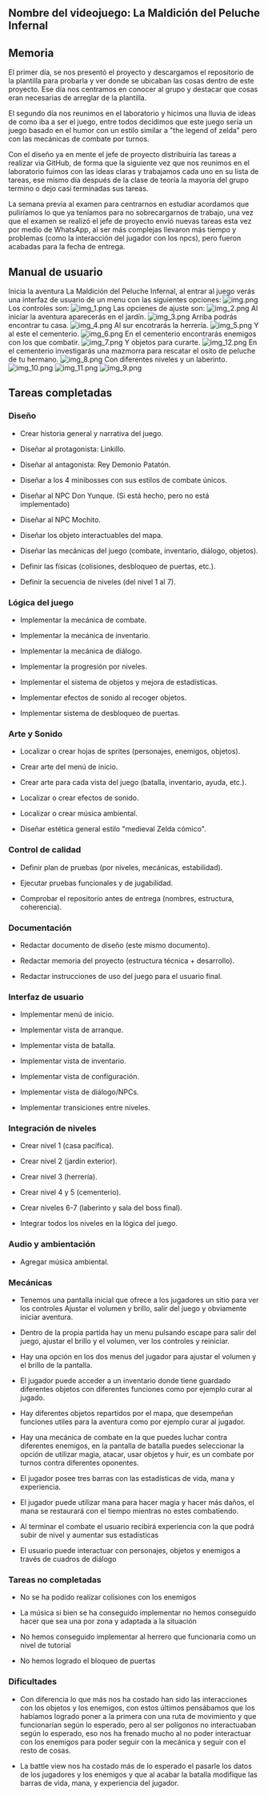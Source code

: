 

## Nombre del videojuego: La Maldición del Peluche Infernal

## Memoria
El primer día, se nos presentó el proyecto y descargamos el repositorio de la plantilla
para probarla y ver donde se ubicaban las cosas dentro de este proyecto. Ese día nos
centramos en conocer al grupo y destacar que cosas eran necesarias de arreglar de la 
plantilla.

El segundo día nos reunimos en el laboratorio y hicimos una lluvia de ideas de como iba
a ser el juego, entre todos decidimos que este juego sería un juego basado en el humor
con un estilo similar a "the legend of zelda" pero con las mecánicas de combate por turnos.

Con el diseño ya en mente el jefe de proyecto distribuiría las tareas a realizar via 
GitHub, de forma que la siguiente vez que nos reunimos en el laboratorio fuimos con las 
ideas claras y trabajamos cada uno en su lista de tareas, ese mismo día después de la 
clase de teoría la mayoría del grupo termino o dejo casi terminadas sus tareas.

La semana previa al examen para centrarnos en estudiar acordamos que puliríamos lo que ya
teníamos para no sobrecargarnos de trabajo, una vez que el examen se realizó el jefe de
proyecto envió nuevas tareas esta vez por medio de WhatsApp, al ser más complejas llevaron
más tiempo y problemas (como la interacción del jugador con los npcs), pero fueron acabadas 
para la fecha de entrega.

## Manual de usuario
Inicia la aventura La Maldición del Peluche Infernal, al entrar al juego verás una interfaz
de usuario de un menu con las siguientes opciones:
![img.png](img.png)
Los controles son:
![img_1.png](img_1.png)
Las opcienes de ajuste son:
![img_2.png](img_2.png)
Al iniciar la aventura aparecerás en el jardín.
![img_3.png](img_3.png)
Arriba podrás encontrar tu casa.
![img_4.png](img_4.png)
Al sur encotrarás la herrería.
![img_5.png](img_5.png)
Y al este el cementerio.
![img_6.png](img_6.png)
En el cementerio encontrarás enemigos con los que combatir.
![img_7.png](img_7.png)
Y objetos para curarte.
![img_12.png](img_12.png)
En el cementerio investigarás una mazmorra para rescatar el osito de peluche de tu hermano.
![img_8.png](img_8.png)
Con diferentes niveles y un laberinto.
![img_10.png](img_10.png)
![img_11.png](img_11.png)
![img_9.png](img_9.png)

## Tareas completadas
 ### Diseño
 - Crear historia general y narrativa del juego.

 - Diseñar al protagonista: Linkillo.

 - Diseñar al antagonista: Rey Demonio Patatón.

 - Diseñar a los 4 minibosses con sus estilos de combate únicos.

 - Diseñar al NPC Don Yunque. (Si está hecho, pero no está implementado)

 - Diseñar al NPC Mochito.

 - Diseñar los objeto interactuables del mapa.

 - Diseñar las mecánicas del juego (combate, inventario, diálogo, objetos).

 - Definir las físicas (colisiones, desbloqueo de puertas, etc.).

 - Definir la secuencia de niveles (del nivel 1 al 7).

### Lógica del juego
 - Implementar la mecánica de combate.

 - Implementar la mecánica de inventario.

 - Implementar la mecánica de diálogo.

 - Implementar la progresión por niveles.

 - Implementar el sistema de objetos y mejora de estadísticas.

 - Implementar efectos de sonido al recoger objetos.

 - Implementar sistema de desbloqueo de puertas.

### Arte y Sonido

 - Localizar o crear hojas de sprites (personajes, enemigos, objetos).

 - Crear arte del menú de inicio.

 - Crear arte para cada vista del juego (batalla, inventario, ayuda, etc.).

 - Localizar o crear efectos de sonido.

 - Localizar o crear música ambiental.

 - Diseñar estética general estilo "medieval Zelda cómico".

### Control de calidad
 - Definir plan de pruebas (por niveles, mecánicas, estabilidad).

 - Ejecutar pruebas funcionales y de jugabilidad.

 - Comprobar el repositorio antes de entrega (nombres, estructura, coherencia).

### Documentación
 - Redactar documento de diseño (este mismo documento).

 - Redactar memoria del proyecto (estructura técnica + desarrollo).

 - Redactar instrucciones de uso del juego para el usuario final.

### Interfaz de usuario
 - Implementar menú de inicio.

 - Implementar vista de arranque.

 - Implementar vista de batalla.

 - Implementar vista de inventario.

 - Implementar vista de configuración.

 - Implementar vista de diálogo/NPCs.

 - Implementar transiciones entre niveles.
### Integración de niveles
 - Crear nivel 1 (casa pacífica).

 - Crear nivel 2 (jardín exterior).

 - Crear nivel 3 (herrería).

 - Crear nivel 4 y 5 (cementerio).

 - Crear niveles 6-7 (laberinto y sala del boss final).

 - Integrar todos los niveles en la lógica del juego.

### Audio y ambientación
 - Agregar música ambiental.

### Mecánicas
 - Tenemos una pantalla inicial que ofrece a los jugadores un sitio para ver los controles
   Ajustar el volumen y brillo, salir del juego y obviamente iniciar aventura.

 - Dentro de la propia partida hay un menu pulsando escape para salir del juego, ajustar el
   brillo y el volumen, ver los controles y reiniciar.

 - Hay una opción en los dos menus del jugador para ajustar el volumen y el brillo de la 
   pantalla.

 - El jugador puede acceder a un inventario donde tiene guardado diferentes objetos con
   diferentes funciones como por ejemplo curar al jugado.

 - Hay diferentes objetos repartidos por el mapa, que desempeñan funciones utiles para la 
   aventura como por ejemplo curar al jugador.

 - Hay una mecánica de combate en la que puedes luchar contra diferentes enemigos, en la 
   pantalla de batalla puedes seleccionar la opción de utilizar magia, atacar, usar objetos
   y huir, es un combate por turnos contra diferentes oponentes.

 - El jugador posee tres barras con las estadísticas de vida, mana y experiencia.

 - El jugador puede utilizar mana para hacer magia y hacer más daños, el mana se
   restaurará con el tiempo mientras no estes combatiendo.

 - Al terminar el combate el usuario recibirá experiencia con la que podrá subir de nivel
   y aumentar sus estadísticas 

 - El usuario puede interactuar con personajes, objetos y enemigos a través de cuadros de 
   diálogo

### Tareas no completadas
 - No se ha podido realizar colisiones con los enemigos

 - La música si bien se ha conseguido implementar no hemos conseguido hacer que sea 
   una por zona y adaptada a la situación

 - No hemos conseguido implementar al herrero que funcionaría como un nivel de tutorial

 - No hemos logrado el bloqueo de puertas 

### Dificultades
 - Con diferencia lo que más nos ha costado han sido las interacciones con los objetos y
   los enemigos, con estos últimos pensábamos que los habíamos logrado poner a la primera con 
   una ruta de movimiento y que funcionarían según lo esperado, pero al ser polígonos no 
   interactuaban según lo esperado, eso nos ha frenado mucho al no poder interactuar con los
   enemigos para poder seguir con la mecánica y seguir con el resto de cosas.

 - La battle view nos ha costado más de lo esperado el pasarle los datos de los jugadores y
   los enemigos y que al acabar la batalla modifique las barras de vida, mana, y experiencia
   del jugador.

